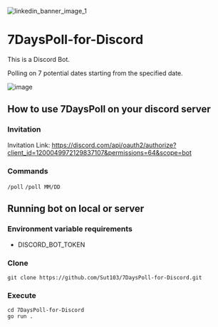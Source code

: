 ![linkedin_banner_image_1](https://github.com/Sut103/7DaysPoll-for-Discord/assets/18696845/df4b8411-1915-4d1b-81a2-381c2d8e5324)
# 7DaysPoll-for-Discord
This is a Discord Bot.

Polling on 7 potential dates starting from the specified date.

![image](https://github.com/Sut103/7DaysPoll-for-Discord/assets/18696845/156b650b-8b0a-4832-bf5c-744733a87678)


## How to use 7DaysPoll on your discord server
### Invitation
Invitation Link: https://discord.com/api/oauth2/authorize?client_id=1200049972129837107&permissions=64&scope=bot

### Commands
`/poll`
`/poll MM/DD`

## Running bot on local or server
### Environment variable requirements
* DISCORD_BOT_TOKEN

### Clone
```
git clone https://github.com/Sut103/7DaysPoll-for-Discord.git
```

### Execute
```
cd 7DaysPoll-for-Discord
go run .
```
